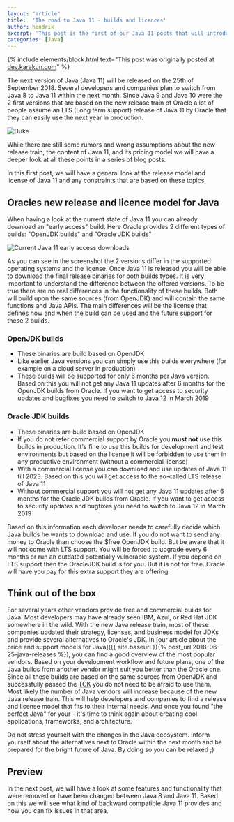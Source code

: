 ```yaml
---
layout: "article"
title:  'The road to Java 11 - builds and licences'
author: hendrik
excerpt: 'This post is the first of our Java 11 posts that will introduce all needed information about the next Java release. In this post you can find all needed information about the free and commercial versions of Java 11.'
categories: [Java]
---
```

{% include elements/block.html text="This post was originally posted at [dev.karakun.com](https://dev.karakun.com)" %}

The next version of Java (Java 11) will be released on the 25th of September 2018. Several developers and companies plan to switch from Java 8 to Java 11 within the next month. Since Java 9 and Java 10 were the 2 first versions that are based on the new release train of Oracle a lot of people assume an LTS (Long term support) release of Java 11 by Oracle that they can easily use the next year in production.

![Duke](/posts/2018-09-16-java-11-licence/duke-11.jpg)

While there are still some rumors and wrong assumptions about the new release train, the content of Java 11, and its pricing model we will have a deeper look at all these points in a series of blog posts.

In this first post, we will have a general look at the release model and license of Java 11 and any constraints that are based on these topics.

## Oracles new release and licence model for Java

When having a look at the current state of Java 11 you can already download an "early access" build. Here Oracle provides 2 different types of builds: "OpenJDK builds" and "Oracle JDK builds"

![Current Java 11 early access downloads](/posts/2018-09-16-java-11-licence/download.png)

As you can see in the screenshot the 2 versions differ in the supported operating systems and the license. Once Java 11 is released you will be able to download the final release binaries for both builds types. It is very important to understand the difference between the offered versions. To be true there are no real differences in the functionality of these builds. Both will build upon the same sources (from OpenJDK) and will contain the same functions and Java APIs. The main differences will be the license that defines how and when the build can be used and the future support for these 2 builds.

### OpenJDK builds

* These binaries are build based on OpenJDK
* Like earlier Java versions you can simply use this builds everywhere (for example on a cloud server in production)
* These builds will be supported for only 6 months per Java version. Based on this you will not get any Java 11 updates after 6 months for the OpenJDK builds from Oracle. If you want to get access to security updates and bugfixes you need to switch to Java 12 in March 2019

### Oracle JDK builds

* These binaries are build based on OpenJDK
* If you do not refer commercial support by Oracle you **must not** use this builds in production. It's fine to use this builds for development and test environments but based on the license it will be forbidden to use them in any productive environment (without a commercial license)
* With a commercial license you can download and use updates of Java 11 till 2023. Based on this you will get access to the so-called LTS release of Java 11
* Without commercial support you will not get any Java 11 updates after 6 months for the Oracle JDK builds from Oracle. If you want to get access to security updates and bugfixes you need to switch to Java 12 in March 2019

Based on this information each developer needs to carefully decide which Java builds he wants to download and use. If you do not want to send any money to Oracle than choose the $free OpenJDK build. But be aware that it will not come with LTS support. You will be forced to upgrade every 6 months or run an outdated potentially vulnerable system. If you depend on LTS support then the OracleJDK build is for you. But it is not for free. Oracle will have you pay for this extra support they are offering.

## Think out of the box

For several years other vendors provide free and commercial builds for Java. Most developers may have already seen IBM, Azul, or Red Hat JDK somewhere in the wild. With the new Java release train, most of these companies updated their strategy, licenses, and business model for JDKs and provide several alternatives to Oracle's JDK. In [our article about the price and support models for Java]({{ site.baseurl }}{% post_url 2018-06-25-java-releases %}), you can find a good overview of the most popular vendors. Based on your development workflow and future plans, one of the Java builds from another vendor might suit you better than the Oracle one. Since all these builds are based on the same sources from OpenJDK and successfully passed the [TCK](https://en.wikipedia.org/wiki/Technology_Compatibility_Kit) you do not need to be afraid to use them. Most likely the number of Java vendors will increase because of the new Java release train. This will help developers and companies to find a release and license model that fits to their internal needs. And once you found "the perfect Java" for your - it's time to think again about creating cool applications, frameworks, and architecture.

Do not stress yourself with the changes in the Java ecosystem. Inform yourself about the alternatives next to Oracle within the next month and be prepared for the bright future of Java. By doing so you can be relaxed ;)

## Preview

In the next post, we will have a look at some features and functionality that were removed or have been changed between Java 8 and Java 11. Based on this we will see what kind of backward compatible Java 11 provides and how you can fix issues in that area.
